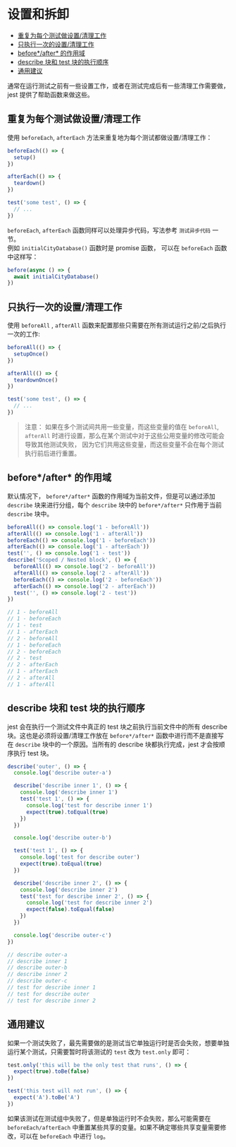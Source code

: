 # 设置和拆卸

- [重复为每个测试做设置/清理工作](#%e9%87%8d%e5%a4%8d%e4%b8%ba%e6%af%8f%e4%b8%aa%e6%b5%8b%e8%af%95%e5%81%9a%e8%ae%be%e7%bd%ae%e6%b8%85%e7%90%86%e5%b7%a5%e4%bd%9c)
- [只执行一次的设置/清理工作](#%e5%8f%aa%e6%89%a7%e8%a1%8c%e4%b8%80%e6%ac%a1%e7%9a%84%e8%ae%be%e7%bd%ae%e6%b8%85%e7%90%86%e5%b7%a5%e4%bd%9c)
- [before*/after* 的作用域](#beforeafter-%e7%9a%84%e4%bd%9c%e7%94%a8%e5%9f%9f)
- [describe 块和 test 块的执行顺序](#describe-%e5%9d%97%e5%92%8c-test-%e5%9d%97%e7%9a%84%e6%89%a7%e8%a1%8c%e9%a1%ba%e5%ba%8f)
- [通用建议](#%e9%80%9a%e7%94%a8%e5%bb%ba%e8%ae%ae)

通常在运行测试之前有一些设置工作，或者在测试完成后有一些清理工作需要做，jest 提供了帮助函数来做这些。

## 重复为每个测试做设置/清理工作

使用 `beforeEach`, `afterEach` 方法来重复地为每个测试都做设置/清理工作：

```js
beforeEach(() => {
  setup()
})

afterEach(() => {
  teardown()
})

test('some test', () => {
  // ...
})
```

`beforeEach`, `afterEach` 函数同样可以处理异步代码，写法参考 `测试异步代码` 一节。  
例如 `initialCityDatabase()` 函数时是 promise 函数， 可以在 `beforeEach` 函数中这样写：

```js
before(async () => {
  await initialCityDatabase()
})
```

## 只执行一次的设置/清理工作

使用 `beforeAll` , `afterAll` 函数来配置那些只需要在所有测试运行之前/之后执行一次的工作:

```js
beforeAll(() => {
  setupOnce()
})

afterAll(() => {
  teardownOnce()
})

test('some test', () => {
  // ...
})
```

> 注意： 如果在多个测试间共用一些变量，而这些变量的值在 `beforeAll`, `afterAll` 时进行设置，那么在某个测试中对于这些公用变量的修改可能会导致其他测试失败， 因为它们共用这些变量，而这些变量不会在每个测试执行前后进行重置。

## before*/after* 的作用域

默认情况下， `before*/after*` 函数的作用域为当前文件，但是可以通过添加 `describe` 块来进行分组，每个 `describe` 块中的 `before*/after*` 只作用于当前 `describe` 块中。

```js
beforeAll(() => console.log('1 - beforeAll'))
afterAll(() => console.log('1 - afterAll'))
beforeEach(() => console.log('1 - beforeEach'))
afterEach(() => console.log('1 - afterEach'))
test('', () => console.log('1 - test'))
describe('Scoped / Nested block', () => {
  beforeAll(() => console.log('2 - beforeAll'))
  afterAll(() => console.log('2 - afterAll'))
  beforeEach(() => console.log('2 - beforeEach'))
  afterEach(() => console.log('2 - afterEach'))
  test('', () => console.log('2 - test'))
})

// 1 - beforeAll
// 1 - beforeEach
// 1 - test
// 1 - afterEach
// 2 - beforeAll
// 1 - beforeEach
// 2 - beforeEach
// 2 - test
// 2 - afterEach
// 1 - afterEach
// 2 - afterAll
// 1 - afterAll
```

## describe 块和 test 块的执行顺序

jest 会在执行一个测试文件中真正的 test 块之前执行当前文件中的所有 describe 块。这也是必须将设置/清理工作放在 `before*/after*` 函数中进行而不是直接写在 `describe` 块中的一个原因。当所有的 describe 块都执行完成，jest 才会按顺序执行 test 块。

```js
describe('outer', () => {
  console.log('describe outer-a')

  describe('describe inner 1', () => {
    console.log('describe inner 1')
    test('test 1', () => {
      console.log('test for describe inner 1')
      expect(true).toEqual(true)
    })
  })

  console.log('describe outer-b')

  test('test 1', () => {
    console.log('test for describe outer')
    expect(true).toEqual(true)
  })

  describe('describe inner 2', () => {
    console.log('describe inner 2')
    test('test for describe inner 2', () => {
      console.log('test for describe inner 2')
      expect(false).toEqual(false)
    })
  })

  console.log('describe outer-c')
})

// describe outer-a
// describe inner 1
// describe outer-b
// describe inner 2
// describe outer-c
// test for describe inner 1
// test for describe outer
// test for describe inner 2
```

## 通用建议

如果一个测试失败了，最先需要做的是测试当它单独运行时是否会失败，想要单独运行某个测试，只需要暂时将该测试的 `test` 改为 `test.only` 即可：

```js
test.only('this will be the only test that runs', () => {
  expect(true).toBe(false)
})

test('this test will not run', () => {
  expect('A').toBe('A')
})
```

如果该测试在测试组中失败了，但是单独运行时不会失败，那么可能需要在 `beforeEach/afterEach` 中重置某些共享的变量。如果不确定哪些共享变量需要修改，可以在 `beforeEach` 中进行 `log`。
